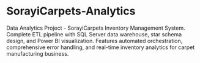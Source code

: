 # SorayiCarpets-Analytics
Data Analytics Project - SorayiCarpets Inventory Management System. Complete ETL pipeline with SQL Server data warehouse, star schema design, and Power BI visualization. Features automated orchestration, comprehensive error handling, and real-time inventory analytics for carpet manufacturing business.
